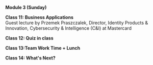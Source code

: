 **Module 3 (Sunday)**  

**Class 11: Business Applications**  
Guest lecture by Przemek Praszczalek, Director, Identity Products & Innovation, Cybersecurity & Intelligence (C&I) at Mastercard  

**Class 12: Quiz in class**  

**Class 13:Team Work Time + Lunch**  

**Class 14: What's Next?**  
